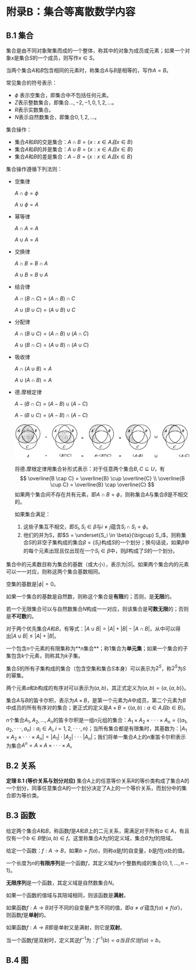 # 附录B：集合等离散数学内容



## B.1 集合

集合是由不同对象聚集而成的一个整体，称其中的对象为成员或元素；如果一个对象$x$是集合$S$的一个成员，则写作$x \in S$。

当两个集合$A$和$B$包含相同的元素时，称集合$A$与$B$是相等的，写作$A=B$。

常见集合的符号表示：

- $\phi$ 表示空集合，即集合中不包括任何元素。
- $Z$表示整数集合，即集合${..., -2, -1, 0, 1, 2, ...}$。
- $R$表示实数集合。
- $N$表示自然数集合，即集合${0, 1, 2, ...}$。

集合操作：

- 集合$A$和$B$的交是集合：$A \cap B = \{x: x \in A 且 x \in B \}$
- 集合$A$和$B$的并是集合：$A \cup B = \{x: x \in A 且 x \in B \}$
- 集合$A$和$B$的差是集合：$A - B = \{x: x \in A 且 x \in B \}$

集合操作遵循下列法则：

- 空集律

  $A \cap \phi = \phi$

  $A \cup \phi = A$

- 幂等律

  $A \cap A = A$

  $A \cup A = A$

- 交换律

  $A \cap B = B \cap A$

  $A \cup B = B \cup A$

- 结合律

  $A \cap (B \cap C) = (A \cap B) \cap C$

  $A \cup (B \cup C) = (A \cup B) \cup C$
  
- 分配律

  $A \cap (B \cup C) = (A \cap B) \cup (A \cap C)$

  $A \cup (B \cap C) = (A \cup B) \cap (A \cup C)$

- 吸收律

  $A \cap (A \cup B) = A$

  $A \cup (A \cap B) = A$

- 德.摩根定律

  $A - (B \cap C) = (A - B) \cup (A - C)$

  $A - (B \cup C) = (A - B) \cap (A - C)$

  ![b_1](res/b_1.png)

  将德.摩根定律用集合补形式表示：对于任意两个集合$B, C \subseteq U$，有
  $$
  \overline{B \cap C} = \overline{B} \cup \overline{C} \\
  \overline{B \cup C} = \overline{B} \cap \overline{C}
  $$
  如果两个集合间不存在共有元素，即$A \cap B = \phi$，则称集合$A$与集合$B$是不相交的。

  如果集合满足：

  1. 这些子集互不相交，即$S_i, S_i \in \beta$与$i \neq j$蕴含$S_i \cap S_i = \phi$。
  2. 他们的并为S，即$S = \underset{S_i \in \beta}{\bigcup} S_i$，则称集合$S$的非空子集构成的集合$\beta = \{S_i\}$构成$S$的一个划分；换句话说，如果$\beta$中的每个元素出现且仅出现在一个$S_i \in \beta$中，则$\beta$构成了$S$的一个划分。

集合中的元素数目称为集合的基数（或大小），表示为$|S|$。如果两个集合内的元素可以一一对应，则称这两个集合基数相同。

空集的基数是$| \phi | = 0$。

如果一个集合的基数是自然数，则称这个集合是**有限**的；否则，是**无限**的。

若一个无限集合可以与自然数集合$N$构成一一对应，则该集合是**可数无限**的；否则是**不可数**的。

对于两个优先集合$A$和$B$，有等式：$|A \cup B| = |A| + |B| - |A \cap B|$，从中可以得出$|A \cup B| \leqslant |A| + |B|$。

一个包含$n$个元素的有限集称为**$n$集合**；称1集合为**单元集**；如果一个集合的子集包含$k$个元素，则称其为$k$子集。

集合$S$的所有子集构成的集合（包含空集和集合$S$本身）可以表示为$2^S$，称$2^S$为$S$的幂集。

两个元素$a$和$b$构成的有序对可以表示为$(a, b)$，其正式定义为$(a, b)=\{a, \{a, b\}\}$。

集合$A$与$B$的笛卡尔积，表示为$A \times B$，是第一个元素为$A$中成员，第二个元素为$B$中成员的所有有序对的集合；更正式的定义是$A \times B = \{(a, b): a\in A 且 b \in B\}$。

$n$个集合$A_1, A_2, ..., A_n$的笛卡尔积是一组$n$元组的集合：$A_1 \times A_2 \times \cdot \cdot \cdot \times A_n = \{(a_1, a_2, \cdot \cdot \cdot, a_n): a_i \in A_i, i = 1, 2, \cdot \cdot \cdot, n\}$；当所有集合都是有限集时，其基数为：$|A_1 \times A_2 \times \cdot \cdot \cdot \times A_n| = |A_1| \cdot |A_2| \cdot \cdot \cdot |A_n|$；我们将单一集合$A$上的$n$重笛卡尔积表示为集合$A^n = A \times A \times \cdot \cdot \cdot \times A$。



## B.2 关系

**定理 B.1 (等价关系与划分对应)** 集合A上的任意等价关系R的等价类构成了集合A的一个划分，同事任意集合A的一个划分决定了A上的一个等价关系，而划分中的集合即为等价类。



## B.3 函数

给定两个集合$A$和$B$，称函数$f$是$A$和$B$上的二元关系，需满足对于所有$a \in A$，有且仅有一个$b \in B$使$(a, b) \in f$。这里称集合$A$为$f$的定义域，集合$B$为$f$的陪域。

给定一个函数：$f: A \rightarrow B$，如果$b = f(a)$，则称$a$是$f$的自变量，$b$是$f$在$a$处的值。

一个长度为$n$的**有限序列**是一个函数$f$，其定义域为$n$个整数构成的集合$\{0, 1, ..., n-1\}$。

**无限序列**是一个函数，其定义域是自然数集合$N$。

如果一个函数的值域与其陪域相同，则该函数是**满射**。

如果函数$f: A \rightarrow B$对于不同的自变量产生不同的值，即$a \neq a'$蕴含$f(a) \neq f(a')$，则函数$f$是**单射**的。

如果函数$f: A \rightarrow B$即是单射又是满射，则它是**双射**。

当一个函数$f$是双射时，定义其逆$f^{-1}$为：$f^{-1}(b) = a 当且仅当 f(a) = b$。



## B.4 图





  